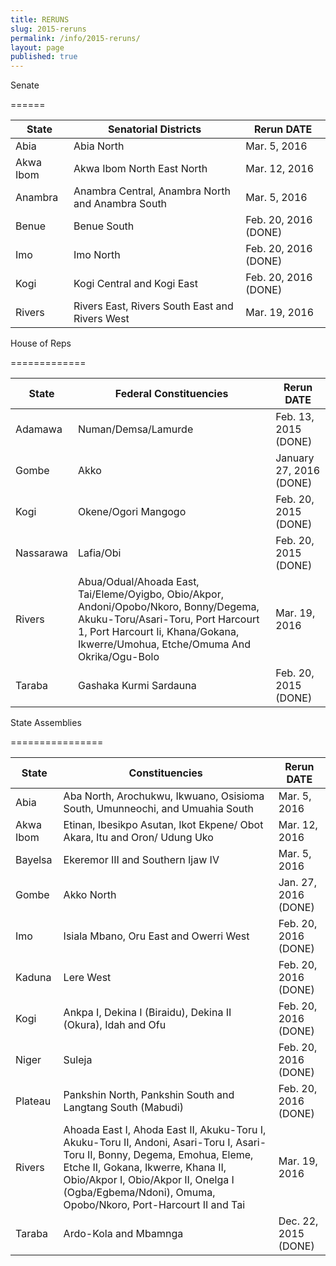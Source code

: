```yaml
---
title: RERUNS
slug: 2015-reruns
permalink: /info/2015-reruns/
layout: page
published: true
---
```


Senate

======

State | Senatorial Districts | Rerun DATE
------------- | -------------  | -------------
Abia | Abia North | Mar. 5, 2016
Akwa Ibom | Akwa Ibom North East North | Mar. 12, 2016
Anambra | Anambra Central, Anambra North and Anambra South | Mar. 5, 2016
Benue | Benue South | Feb. 20, 2016 (DONE)
Imo | Imo North | Feb. 20, 2016 (DONE)
Kogi | Kogi Central and Kogi East | Feb. 20, 2016 (DONE)
Rivers | Rivers East,  Rivers South East and Rivers West | Mar. 19, 2016


House of Reps

=============

State | Federal Constituencies | Rerun DATE
------------- | -------------  | -------------
Adamawa | Numan/Demsa/Lamurde | Feb. 13, 2015 (DONE)
Gombe | Akko | January 27, 2016 (DONE)
Kogi | Okene/Ogori Mangogo | Feb. 20, 2015 (DONE)
Nassarawa | Lafia/Obi | Feb. 20, 2015 (DONE)
Rivers | Abua/Odual/Ahoada East, Tai/Eleme/Oyigbo, Obio/Akpor, Andoni/Opobo/Nkoro, Bonny/Degema, Akuku-Toru/Asari-Toru, Port Harcourt 1, Port Harcourt Ii, Khana/Gokana, Ikwerre/Umohua, Etche/Omuma And Okrika/Ogu-Bolo | Mar. 19, 2016
Taraba | Gashaka Kurmi Sardauna | Feb. 20, 2015 (DONE)

State Assemblies

================

State | Constituencies | Rerun DATE
------------- | -------------  | -------------
Abia | Aba North, Arochukwu, Ikwuano, Osisioma South, Umunneochi, and Umuahia South | Mar. 5, 2016
Akwa Ibom | Etinan, Ibesikpo Asutan, Ikot Ekpene/ Obot Akara, Itu and Oron/ Udung Uko |  Mar. 12, 2016
Bayelsa | Ekeremor III and Southern Ijaw IV | Mar. 5, 2016
Gombe | Akko North | Jan. 27, 2016 (DONE)
Imo | Isiala Mbano, Oru East and Owerri West | Feb. 20, 2016 (DONE)
Kaduna | Lere West | Feb. 20, 2016 (DONE)
Kogi | Ankpa I, Dekina I (Biraidu), Dekina II (Okura), Idah and Ofu | Feb. 20, 2016 (DONE)
Niger | Suleja | Feb. 20, 2016 (DONE)
Plateau | Pankshin North, Pankshin South and Langtang South (Mabudi) | Feb. 20, 2016 (DONE)
Rivers | Ahoada East I, Ahoda East II, Akuku-Toru I, Akuku-Toru II, Andoni, Asari-Toru I, Asari-Toru II, Bonny, Degema, Emohua, Eleme, Etche II, Gokana, Ikwerre, Khana II, Obio/Akpor I, Obio/Akpor II, Onelga I (Ogba/Egbema/Ndoni), Omuma, Opobo/Nkoro, Port-Harcourt II and Tai | Mar. 19, 2016
Taraba | Ardo-Kola and Mbamnga | Dec. 22, 2015 (DONE)
